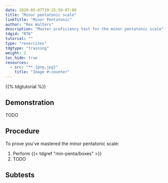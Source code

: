 ```yaml
---
date: 2020-05-07T19:25:59-07:00
title: "Minor pentatonic scale"
linkTitle: "Minor Pentatonic"
author: "Rex Walters"
description: "Master proficiency test for the minor pentatonic scale"
tdgid: "RT6"
tutorial: ""
type: "rexercises"
tdgtype: "training"
weight: 2
toc_hide: true
resources:
  - src: "**.{png,jpg}"
    title: "Image #:counter"
---
```


{{% tdgtutorial %}}

## Demonstration

TODO

## Procedure

To prove you've mastered the minor pentatonic scale:

1. Perform {{< tdgref "min-penta/boxes" >}}
2. TODO

## Subtests
